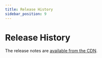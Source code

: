 ```yaml
---
title: Release History
sidebar_position: 9
---
```


# Release History

The release notes are [available from the CDN](https://cdn.zoomcharts-cloud.com/1/20/3/release.txt).
